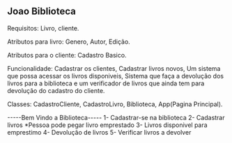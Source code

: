 ## Joao Biblioteca

Requisitos: 
Livro, cliente.

Atributos para livro:
Genero, Autor, Edição.

Atributos para o cliente:
Cadastro Basico. 

Funcionalidade: 
Cadastrar os clientes, Cadastrar livros novos, Um sistema que possa acessar os livros disponiveis, Sistema que faça a devolução dos livros para a biblioteca e um verificador de livros que ainda tem para devolução do cadastro do cliente. 


Classes: CadastroCliente, CadastroLivro, Biblioteca, App(Pagina Principal).


-----Bem Vindo a Biblioteca-----
1- Cadastrar-se na biblioteca
2- Cadastrar livros
*Pessoa pode pegar livro emprestado
3- Livros disponivel para emprestimo
4- Devolução de livros
5- Verificar livros a devolver





